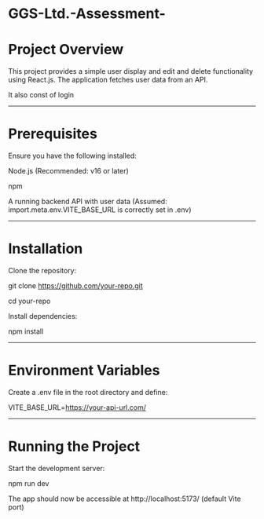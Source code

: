 # GGS-Ltd.-Assessment-
# Project Overview

This project provides a simple user display and edit and delete functionality using React.js. The application fetches user data from an API.

It also const of login 

----------------

# Prerequisites

Ensure you have the following installed:

Node.js (Recommended: v16 or later)

npm

A running backend API with user data (Assumed: import.meta.env.VITE_BASE_URL is correctly set in .env)

-----------------

# Installation

Clone the repository:

git clone https://github.com/your-repo.git

cd your-repo

Install dependencies:

npm install

-------------------

# Environment Variables

Create a .env file in the root directory and define:

VITE_BASE_URL=https://your-api-url.com/

------------------

# Running the Project

Start the development server:

npm run dev

The app should now be accessible at http://localhost:5173/ (default Vite port)
